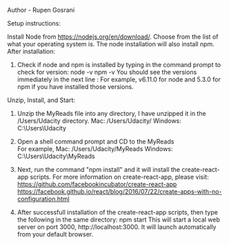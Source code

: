 Author - Rupen Gosrani

Setup instructions:

Install Node from https://nodejs.org/en/download/. Choose from the list of what your operating system is.
The node installation will also install npm.
After installation:
1. Check if node and npm is installed by typing in the command prompt to check for version:
      node -v
      npm -v
   You should see the versions immediately in the next line : For example, v6.11.0 for node and
   5.3.0 for npm if you have installed those versions.

Unzip, Install, and Start:
1. Unzip the MyReads file into any directory, I have unzipped it in the /Users/Udacity directory.
    Mac:
    /Users/Udacity/
    Windows:
    C:\Users\Udacity
2. Open a shell command prompt and CD to the MyReads  
    For example, 
    Mac:
        /Users/Udacity/MyReads
    Windows:
    C:\Users\Udacity\MyReads
3. Next, run the command "npm install" and it will install the create-react-app scripts. 
    For more information on create-react-app, please visit: https://github.com/facebookincubator/create-react-app
    https://facebook.github.io/react/blog/2016/07/22/create-apps-with-no-configuration.html
    
4. After successfull installation of the create-react-app scripts, then type the following in the same directory:
    npm start
   This will start a local web server on port 3000, http://localhost:3000. It will launch automatically
   from your default browser. 

   
  
